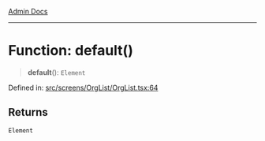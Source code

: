 [Admin Docs](/)

***

# Function: default()

> **default**(): `Element`

Defined in: [src/screens/OrgList/OrgList.tsx:64](https://github.com/PalisadoesFoundation/talawa-admin/blob/main/src/screens/OrgList/OrgList.tsx#L64)

## Returns

`Element`
